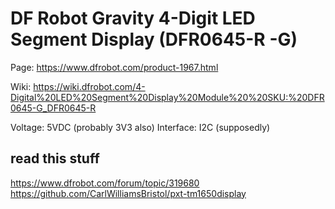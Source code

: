# DF Robot Gravity 4-Digit LED Segment Display (DFR0645-R -G)

Page: https://www.dfrobot.com/product-1967.html

Wiki: https://wiki.dfrobot.com/4-Digital%20LED%20Segment%20Display%20Module%20%20SKU:%20DFR0645-G_DFR0645-R

Voltage: 5VDC (probably 3V3 also)
Interface: I2C (supposedly)




## read this stuff
https://www.dfrobot.com/forum/topic/319680
https://github.com/CarlWilliamsBristol/pxt-tm1650display

